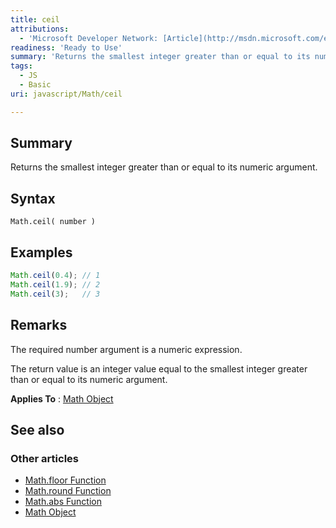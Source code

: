 ```yaml
---
title: ceil
attributions:
  - 'Microsoft Developer Network: [Article](http://msdn.microsoft.com/en-us/library/ie/w0w5b52h(v=vs.94).aspx)'
readiness: 'Ready to Use'
summary: 'Returns the smallest integer greater than or equal to its numeric argument.'
tags:
  - JS
  - Basic
uri: javascript/Math/ceil

---
```

## Summary

Returns the smallest integer greater than or equal to its numeric argument.

## Syntax

    Math.ceil( number )

## Examples

``` js
Math.ceil(0.4); // 1
Math.ceil(1.9); // 2
Math.ceil(3);   // 3
```

## Remarks

The required number argument is a numeric expression.

The return value is an integer value equal to the smallest integer greater than or equal to its numeric argument.

**Applies To** : [Math Object](/javascript/Math)

## See also

### Other articles

-   [Math.floor Function](/javascript/Math/floor)
-   [Math.round Function](/javascript/Math/round)
-   [Math.abs Function](/javascript/Math/abs)
-   [Math Object](/javascript/Math)

